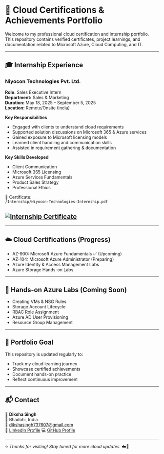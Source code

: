 # 📁 Cloud Certifications & Achievements Portfolio

Welcome to my professional cloud certification and internship portfolio.  
This repository contains verified certificates, project learnings, and documentation related to Microsoft Azure, Cloud Computing, and IT.

---

## 🎓 Internship Experience

### **Niyocon Technologies Pvt. Ltd.**
**Role:** Sales Executive Intern  
**Department:** Sales & Marketing  
**Duration:** May 18, 2025 – September 5, 2025  
**Location:** Remote/Onsite (India)

**Key Responsibilities**
- Engaged with clients to understand cloud requirements
- Supported solution discussions on Microsoft 365 & Azure services
- Gained exposure to Microsoft licensing models
- Learned client handling and communication skills
- Assisted in requirement gathering & documentation

**Key Skills Developed**
- Client Communication
- Microsoft 365 Licensing
- Azure Services Fundamentals
- Product Sales Strategy
- Professional Ethics

📄 Certificate:  
`/Internship/Niyocon-Technologies-Internship.pdf`

## [![Internship Certificate](https://img.shields.io/badge/Certificate-Niyocon_Technologies-blue)](https://github.com/Diksha026-lab/Cloud-Certifications-Portfolio/blob/main/Internship/Niyocon-Technologies-Internship.pdf)
---

## ☁️ Cloud Certifications (Progress)

- AZ-900: Microsoft Azure Fundamentals ✅ (Upcoming)
- AZ-104: Microsoft Azure Administrator (Preparing)
- Azure Identity & Access Management Labs
- Azure Storage Hands-on Labs

---

## 🔬 Hands-on Azure Labs (Coming Soon)

- Creating VMs & NSG Rules
- Storage Account Lifecycle
- RBAC Role Assignment
- Azure AD User Provisioning
- Resource Group Management

---

## 📌 Portfolio Goal

This repository is updated regularly to:
- Track my cloud learning journey
- Showcase certified achievements
- Document hands-on practice
- Reflect continuous improvement

---

## 📬 Contact

👤 **Diksha Singh**  
📍 Bhadohi, India  
📧 dikshasingh737607@gmail.com  
🔗 [LinkedIn Profile](https://www.linkedin.com/in/diksha-singh026)
💻 [GitHub Profile](https://github.com/Diksha026-lab)

---

⭐ *Thanks for visiting! Stay tuned for more cloud updates.* ☁️🚀
